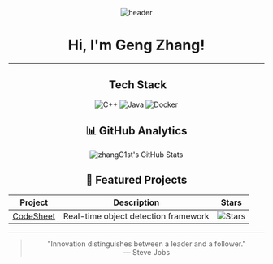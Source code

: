 <div align="center">

<!-- 顶部横幅图（可选） -->
![header](https://avatars.githubusercontent.com/u/68996079?v=4)

 
#  Hi, I'm Geng Zhang!
 
---
 
## ️ Tech Stack 
![C++](https://img.shields.io/badge/C++-00599C?logo=cplusplus) 
![Java](https://img.shields.io/badge/Java-ED8B00?logo=java&logoColor=white) 
![Docker](https://img.shields.io/badge/-Docker-2496ED?logo=docker&logoColor=white) 
 
## 📊 GitHub Analytics 
![zhangG1st's GitHub Stats](https://github-readme-stats.vercel.app/api?username=zhangG1st&show_icons=true&theme=radical)
 
##  🌟 Featured Projects
| Project | Description | Stars |
|---------|-------------|-------|
| [CodeSheet](https://github.com/zhangG1st/CodeSheet) | Real-time object detection framework | ![Stars](https://img.shields.io/github/stars/zhangG1st/CodeSheet)  |
 
---
 
> "Innovation distinguishes between a leader and a follower."  
> — Steve Jobs 
 
</div>

